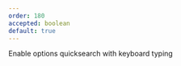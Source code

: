 ```yaml
---
order: 180
accepted: boolean
default: true
---
```

Enable options quicksearch with keyboard typing
